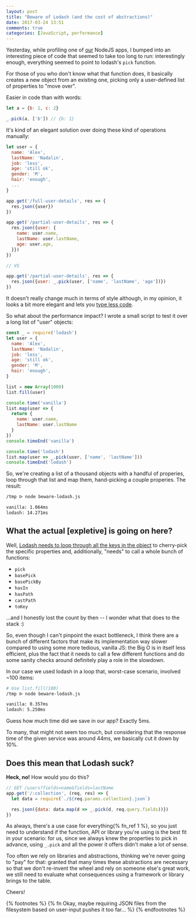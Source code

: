 ```yaml
---
layout: post
title: "Beware of Lodash (and the cost of abstractions)"
date: 2017-03-24 13:51
comments: true
categories: [JavaScript, performance]
---
```


Yesterday, while profiling one of [our](https://tech.namshi.com) NodeJS apps, I
bumped into an interesting piece of code that seemed to take too long to run:
interestingly enough, everything seemed to point to lodash's `pick` function.

<!-- more -->

For those of you who don't know what that function does, it basically creates a
new object from an existing one, picking only a user-defined list of properties
to "move over".

Easier in code than with words:

``` js
let a = {b: 1, c: 2}

_.pick(a, ['b']) // {b: 1}
```

It's kind of an elegant solution over doing these kind of
operations manually:

``` js
let user = {
  name: 'Alex',
  lastName: 'Nadalin',
  job: 'less',
  age: 'still ok',
  gender: 'M',
  hair: 'enough',
  ...
}

app.get('/full-user-details', res => {
  res.json({user})
})

app.get('/partial-user-details', res => {
  res.json({user: {
    name: user.name,
    lastName: user.lastName,
    age: user.age,
  }})
})

// VS

app.get('/partial-user-details', res => {
  res.json({user: _.pick(user, ['name', 'lastName', 'age'])})
})
```

It doesn't really change much in terms of style although, in my opinion, it looks
a bit more elegant and lets you [type less code](https://blog.codinghorror.com/the-best-code-is-no-code-at-all/).

So what about the performance impact? I wrote a small script to test it over a
long list of "user" objects:

``` js
const _ = require('lodash')
let user = {
  name: 'Alex',
  lastName: 'Nadalin',
  job: 'less',
  age: 'still ok',
  gender: 'M',
  hair: 'enough',
}

list = new Array(1000)
list.fill(user)

console.time('vanilla')
list.map(user => {
  return {
    name: user.name,
    lastName: user.lastName
  }
})
console.timeEnd('vanilla')

console.time('lodash')
list.map(user => _.pick(user, ['name', 'lastName']))
console.timeEnd('lodash')
```

So, we're creating a list of a thousand objects with a handful of properies,
loop through that list and map them, hand-picking a couple properies. The result:

``` bash
/tmp ᐅ node beware-lodash.js

vanilla: 1.064ms
lodash: 14.271ms
```

## What the actual [expletive] is going on here?

Well, [Lodash needs to loop through all the keys in the object](https://github.com/lodash/lodash/blob/4.17.4/lodash.js#L13537)
to cherry-pick the specific properties and, additionally, "needs" to call a whole
bunch of functions:

* `pick`
* `basePick`
* `basePickBy`
* `hasIn`
* `hasPath`
* `castPath`
* `toKey`

...and I honestly lost the count by then -- I wonder what that does to the
stack :)

So, even though I can't pinpoint the exact bottleneck, I think there are a bunch
of different factors that make its implementation way slower compared to
using some more tedious, vanilla JS: the Big O is in itself less efficient, plus
the fact that it needs to call a few different functions and do some sanity
checks around definitely play a role in the slowdown.

In our case we used lodash in a loop that, worst-case scenario, involved ~100 items:

``` bash
# Use list.fill(100)
/tmp ᐅ node beware-lodash.js

vanilla: 0.357ms
lodash: 5.250ms
```

Guess how much time did we save in our app? Exactly 5ms.

To many, that might not seem too much, but considering that the response time of the given
service was around 44ms, we basically cut it down by 10%.

## Does this mean that Lodash suck?

**Heck, no!** How would you do this?

``` js
// GET /users?fields=name&fields=lastName
app.get('/:collection', (req, res) => {
  let data = require(`./${req.params.collection}.json`)

  res.json({data: data.map(d => _.pick(d, req.query.fields))})
})
```

As always, there's a use case for everything{% fn_ref 1 %}, so you just need to understand
if the function, API or library you're using is the best fit in your scenario:
for us, since we always knew the properties to pick in advance, using `_.pick`
and all the power it offers didn't make a lot of sense.

Too often we rely on libraries and abstractions, thinking we're never going to
"pay" for that: granted that many times these abstractions are necessary so that
we don't re-invent the wheel and rely on someone else's great work, we still need
to evaluate what consequences using a framework or library brings to the
table.

Cheers!

{% footnotes %}
  {% fn Okay, maybe requiring JSON files from the filesystem based on user-input pushes it too far... %}
{% endfootnotes %}
